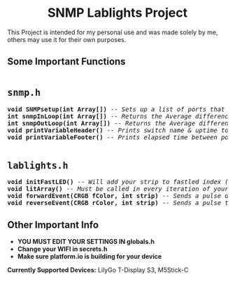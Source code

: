 <!DOCTYPE HTML>
<html>
<head>
</head>

<h1 align="center">SNMP Lablights Project</h1>
<p>This Project is intended for my personal use and was made solely by me, others may use it for their own purposes.</p>
<p></p>

<h2>Some Important Functions</h2>
<div class="box">
  <pre><h2>snmp.h</h2><b>void SNMPsetup(int Array[])</b> -- <i>Sets up a list of ports that you will be pulling data from.</i>
<b>int snmpInLoop(int Array[])</b> -- <i>Returns the Average difference in data since the last poll coming IN to the switch.</i>
<b>int snmpOutLoop(int Array[])</b> -- <i>Returns the Average difference in data since the last poll coming OUT of the switch.</i>
<b>void printVariableHeader()</b> -- <i>Prints switch name & uptime to serial monitor.</i>
<b>void printVariableFooter()</b> -- <i>Prints elapsed time between polls and summary of data.</i>

<h2>lablights.h</h2><b>void initFastLED()</b> -- <i>Will add your strip to fastled index (required)</i>
<b>void litArray()</b> -- <i>Must be called in every iteration of your main loop() function (runs as a frame)</i>
<b>void forwardEvent(CRGB fColor, int strip)</b> -- <i>Sends a pulse down the strip from index 0.</i>
<b>void reverseEvent(CRGB rColor, int strip)</b> -- <i>Sends a pulse towards the beginning from the end of the strip.</i>
</pre>
</div>

<h2>Other Important Info</h2>

- <b>YOU MUST EDIT YOUR SETTINGS IN globals.h</b>
- <b>Change your WIFI in secrets.h</b>
- <b>Make sure platform.io is building for your device</b>

<p></p>
<b>Currently Supported Devices:</b> LilyGo T-Display S3, M5Stick-C
</html>
